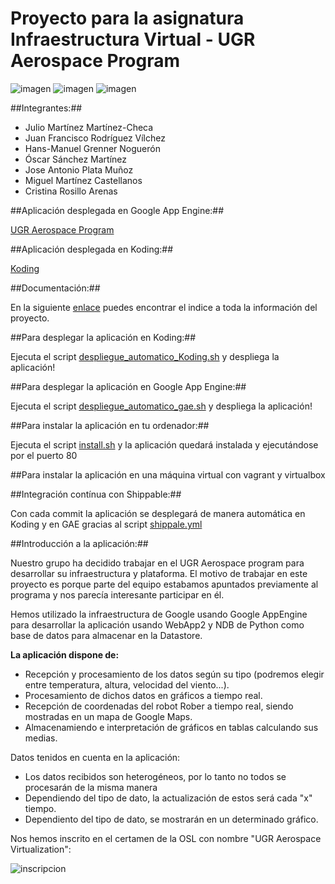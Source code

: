 
Proyecto para la asignatura Infraestructura Virtual - UGR Aerospace Program
============

![imagen](http://i.imgur.com/0WHT98c.jpg)
![imagen](http://i.imgur.com/UEC1ld2.jpg)
![imagen](http://i.imgur.com/MUYfaeA.png)

##Integrantes:##

* Julio Martínez Martínez-Checa
* Juan Francisco Rodríguez Vílchez
* Hans-Manuel Grenner Noguerón
* Óscar Sánchez Martínez
* Jose Antonio Plata Muñoz
* Miguel Martínez Castellanos
* Cristina Rosillo Arenas

##Aplicación desplegada en Google App Engine:##

[UGR Aerospace Program](http://ugraerospaceprogram.appspot.com/)

##Aplicación desplegada en Koding:##

[Koding](http://ivaerospace.koding.io/)

##Documentación:##

En la siguiente [enlace](https://github.com/julioxus/iv-aerospace/blob/master/doc/INDICE.md) puedes encontrar el indice a toda la información del proyecto.

##Para desplegar la aplicación en Koding:##

Ejecuta el script [despliegue_automatico_Koding.sh](https://github.com/julioxus/iv-aerospace/blob/master/despliegue_automatico_Koding.sh) y despliega la aplicación!

##Para desplegar la aplicación en Google App Engine:##

Ejecuta el script [despliegue_automatico_gae.sh](https://github.com/julioxus/iv-aerospace/blob/master/despliegue_automatico_gae.sh) y despliega la aplicación!

##Para instalar la aplicación en tu ordenador:##

Ejecuta el script [install.sh](https://github.com/julioxus/iv-aerospace/blob/master/install.sh) y la aplicación quedará instalada y ejecutándose por el puerto 80

##Para instalar la aplicación en una máquina virtual con vagrant y virtualbox



##Integración contínua con Shippable:##

Con cada commit la aplicación se desplegará de manera automática en Koding y en GAE gracias al script [shippale.yml](https://github.com/julioxus/iv-aerospace/blob/master/shippable.yml)


##Introducción a la aplicación:##

Nuestro grupo ha decidido trabajar en el UGR Aerospace program para desarrollar su infraestructura y plataforma. El motivo de trabajar en este proyecto es porque parte del equipo estabamos apuntados previamente al programa y nos parecía interesante participar en él.

Hemos utilizado la infraestructura de Google usando Google AppEngine para desarrollar la aplicación usando WebApp2 y NDB de Python como base de datos para almacenar en la Datastore.

**La aplicación dispone de:**

* Recepción y procesamiento de los datos según su tipo (podremos elegir entre temperatura, altura, velocidad del viento...).
* Procesamiento de dichos datos en gráficos a tiempo real.
* Recepción de coordenadas del robot Rober a tiempo real, siendo mostradas en un mapa de Google Maps.
* Almacenamiendo e interpretación de gráficos en tablas calculando sus medias.

Datos tenidos en cuenta en la aplicación:

* Los datos recibidos son heterogéneos, por lo tanto no todos se procesarán de la misma manera
* Dependiendo del tipo de dato, la actualización de estos será cada "x" tiempo.
* Dependiento del tipo de dato, se mostrarán en un determinado gráfico.



Nos hemos inscrito en el certamen de la OSL con nombre "UGR Aerospace Virtualization":

![inscripcion](http://i.imgur.com/fVNpRkx.png)
